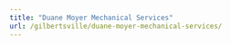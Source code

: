 ```yaml
---
title: "Duane Moyer Mechanical Services"
url: /gilbertsville/duane-moyer-mechanical-services/
---
```

